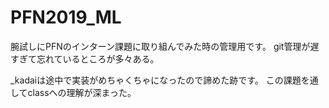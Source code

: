 # PFN2019_ML

腕試しにPFNのインターン課題に取り組んでみた時の管理用です。
git管理が遅すぎて忘れているところが多々ある。


_kadaiは途中で実装がめちゃくちゃになったので諦めた跡です。
この課題を通してclassへの理解が深まった。
